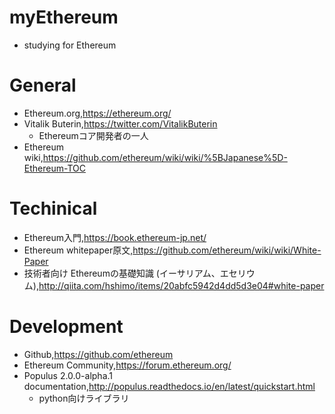 # myEthereum
- studying for Ethereum

# General  
- Ethereum.org,https://ethereum.org/  
- Vitalik Buterin,https://twitter.com/VitalikButerin  
  - Ethereumコア開発者の一人
- Ethereum wiki,https://github.com/ethereum/wiki/wiki/%5BJapanese%5D-Ethereum-TOC  

# Techinical  
- Ethereum入門,https://book.ethereum-jp.net/  
- Ethereum whitepaper原文,https://github.com/ethereum/wiki/wiki/White-Paper  
- 技術者向け Ethereumの基礎知識 (イーサリアム、エセリウム),http://qiita.com/hshimo/items/20abfc5942d4dd5d3e04#white-paper  

# Development  
- Github,https://github.com/ethereum  
- Ethereum Community,https://forum.ethereum.org/  
- Populus 2.0.0-alpha.1 documentation,http://populus.readthedocs.io/en/latest/quickstart.html  
  - python向けライブラリ  
